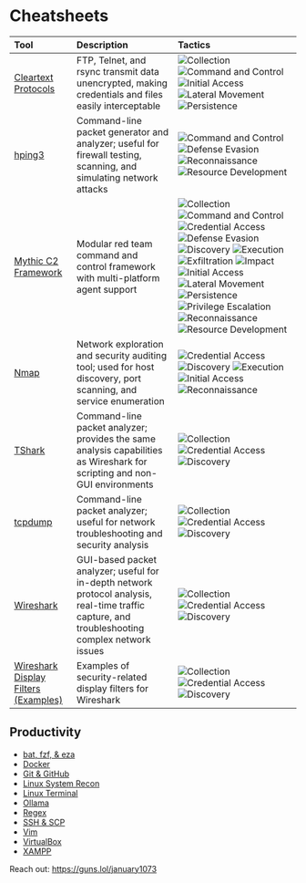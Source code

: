 # Cheatsheets

| Tool | Description | Tactics |
| :---------------------------------------------------------- | :-------------------------------------------------------------------------------------------------------------------- | :-------------------------------------------------------------------------------------------------------------------------------------------------------------------------------------------------------------------- |
| [Cleartext Protocols](https://github.com/january1073/cheatsheets/blob/main/files/cleartext_protocols.md) | FTP, Telnet, and rsync transmit data unencrypted, making credentials and files easily interceptable | ![Collection](https://img.shields.io/badge/Collection-DC143C?style=flat-square&logoColor=white) ![Command and Control](https://img.shields.io/badge/Command%20and%20Control-DC143C?style=flat-square&logoColor=white) ![Initial Access](https://img.shields.io/badge/Initial%20Access-DC143C?style=flat-square&logoColor=white) ![Lateral Movement](https://img.shields.io/badge/Lateral%20Movement-DC143C?style=flat-square&logoColor=white) ![Persistence](https://img.shields.io/badge/Persistence-DC143C?style=flat-square&logoColor=white) |
| [hping3](https://github.com/january1073/cheatsheets/blob/main/files/hping3.md) | Command-line packet generator and analyzer; useful for firewall testing, scanning, and simulating network attacks | ![Command and Control](https://img.shields.io/badge/Command%20and%20Control-DC143C?style=flat-square&logoColor=white) ![Defense Evasion](https://img.shields.io/badge/Defense%20Evasion-DC143C?style=flat-square&logoColor=white) ![Reconnaissance](https://img.shields.io/badge/Reconnaissance-DC143C?style=flat-square&logoColor=white) ![Resource Development](https://img.shields.io/badge/Resource%20Development-DC143C?style=flat-square&logoColor=white) |
| [Mythic C2 Framework](https://github.com/january1073/cheatsheets/blob/main/files/mythic.md) | Modular red team command and control framework with multi-platform agent support | ![Collection](https://img.shields.io/badge/Collection-DC143C?style=flat-square&logoColor=white) ![Command and Control](https://img.shields.io/badge/Command%20and%20Control-DC143C?style=flat-square&logoColor=white) ![Credential Access](https://img.shields.io/badge/Credential%20Access-DC143C?style=flat-square&logoColor=white) ![Defense Evasion](https://img.shields.io/badge/Defense%20Evasion-DC143C?style=flat-square&logoColor=white) ![Discovery](https://img.shields.io/badge/Discovery-DC143C?style=flat-square&logoColor=white) ![Execution](https://img.shields.io/badge/Execution-DC143C?style=flat-square&logoColor=white) ![Exfiltration](https://img.shields.io/badge/Exfiltration-DC143C?style=flat-square&logoColor=white) ![Impact](https://img.shields.io/badge/Impact-DC143C?style=flat-square&logoColor=white) ![Initial Access](https://img.shields.io/badge/Initial%20Access-DC143C?style=flat-square&logoColor=white) ![Lateral Movement](https://img.shields.io/badge/Lateral%20Movement-DC143C?style=flat-square&logoColor=white) ![Persistence](https://img.shields.io/badge/Persistence-DC143C?style=flat-square&logoColor=white) ![Privilege Escalation](https://img.shields.io/badge/Privilege%20Escalation-DC143C?style=flat-square&logoColor=white) ![Reconnaissance](https://img.shields.io/badge/Reconnaissance-DC143C?style=flat-square&logoColor=white) ![Resource Development](https://img.shields.io/badge/Resource%20Development-DC143C?style=flat-square&logoColor=white) |
| [Nmap](https://github.com/january1073/cheatsheets/blob/main/files/nmap.md) | Network exploration and security auditing tool; used for host discovery, port scanning, and service enumeration | ![Credential Access](https://img.shields.io/badge/Credential%20Access-DC143C?style=flat-square&logoColor=white) ![Discovery](https://img.shields.io/badge/Discovery-DC143C?style=flat-square&logoColor=white) ![Execution](https://img.shields.io/badge/Execution-DC143C?style=flat-square&logoColor=white) ![Initial Access](https://img.shields.io/badge/Initial%20Access-DC143C?style=flat-square&logoColor=white) ![Reconnaissance](https://img.shields.io/badge/Reconnaissance-DC143C?style=flat-square&logoColor=white) |
| [TShark](https://github.com/january1073/cheatsheets/blob/main/files/tshark.md) | Command-line packet analyzer; provides the same analysis capabilities as Wireshark for scripting and non-GUI environments | ![Collection](https://img.shields.io/badge/Collection-DC143C?style=flat-square&logoColor=white) ![Credential Access](https://img.shields.io/badge/Credential%20Access-DC143C?style=flat-square&logoColor=white) ![Discovery](https://img.shields.io/badge/Discovery-DC143C?style=flat-square&logoColor=white) |
| [tcpdump](https://github.com/january1073/cheatsheets/blob/main/files/tcpdump.md) | Command-line packet analyzer; useful for network troubleshooting and security analysis | ![Collection](https://img.shields.io/badge/Collection-DC143C?style=flat-square&logoColor=white) ![Credential Access](https://img.shields.io/badge/Credential%20Access-DC143C?style=flat-square&logoColor=white) ![Discovery](https://img.shields.io/badge/Discovery-DC143C?style=flat-square&logoColor=white) |
| [Wireshark](https://github.com/january1073/cheatsheets/blob/main/files/wireshark.md) | GUI-based packet analyzer; useful for in-depth network protocol analysis, real-time traffic capture, and troubleshooting complex network issues | ![Collection](https://img.shields.io/badge/Collection-DC143C?style=flat-square&logoColor=white) ![Credential Access](https://img.shields.io/badge/Credential%20Access-DC143C?style=flat-square&logoColor=white) ![Discovery](https://img.shields.io/badge/Discovery-DC143C?style=flat-square&logoColor=white) |
| [Wireshark Display Filters (Examples)](https://github.com/january1073/cheatsheets/blob/main/files/wireshark_dfilters.md) | Examples of security-related display filters for Wireshark | ![Collection](https://img.shields.io/badge/Collection-DC143C?style=flat-square&logoColor=white) ![Credential Access](https://img.shields.io/badge/Credential%20Access-DC143C?style=flat-square&logoColor=white) ![Discovery](https://img.shields.io/badge/Discovery-DC143C?style=flat-square&logoColor=white) |

## Productivity
* [bat, fzf, & eza](https://github.com/january1073/cheatsheets/blob/main/files/bat_fzf_eza.md)
* [Docker](https://github.com/january1073/cheatsheets/blob/main/files/docker.md)
* [Git & GitHub](https://github.com/january1073/cheatsheets/blob/main/files/git_github.md)
* [Linux System Recon](https://github.com/january1073/cheatsheets/blob/main/files/linux_recon.md)
* [Linux Terminal](https://github.com/january1073/cheatsheets/blob/main/files/linux_terminal.md)
* [Ollama](https://github.com/january1073/cheatsheets/blob/main/files/ollama.md)
* [Regex](https://github.com/january1073/cheatsheets/blob/main/files/regex.md)
* [SSH & SCP](https://github.com/january1073/cheatsheets/blob/main/files/ssh_scp.md)
* [Vim](https://github.com/january1073/cheatsheets/blob/main/files/vim.md)
* [VirtualBox](https://github.com/january1073/cheatsheets/blob/main/files/virtualbox.md)
* [XAMPP](https://github.com/january1073/cheatsheets/blob/main/files/xampp.md)

Reach out: https://guns.lol/january1073
